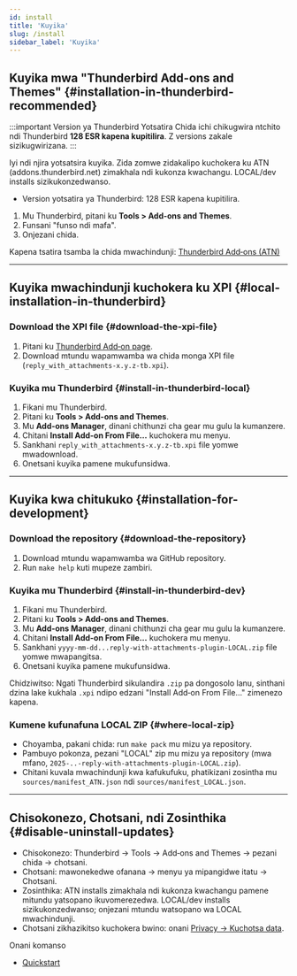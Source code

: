 ```yaml
---
id: install
title: 'Kuyika'
slug: /install
sidebar_label: 'Kuyika'
---
```


## Kuyika mwa "Thunderbird Add-ons and Themes" {#installation-in-thunderbird-recommended}

:::important Version ya Thunderbird Yotsatira
Chida ichi chikugwira ntchito ndi Thunderbird **128 ESR kapena kupitilira**. Z versions zakale sizikugwirizana.
:::

Iyi ndi njira yotsatsira kuyika. Zida zomwe zidakalipo kuchokera ku ATN (addons.thunderbird.net) zimakhala ndi kukonza kwachangu. LOCAL/dev installs sizikukonzedwanso.

- Version yotsatira ya Thunderbird: 128 ESR kapena kupitilira.

1. Mu Thunderbird, pitani ku **Tools > Add-ons and Themes**.
2. Funsani "funso ndi mafa".
3. Onjezani chida.

Kapena tsatira tsamba la chida mwachindunji: [Thunderbird Add‑ons (ATN)](https://addons.thunderbird.net/thunderbird/addon/reply-with-attachments)

---

## Kuyika mwachindunji kuchokera ku XPI {#local-installation-in-thunderbird}

### Download the XPI file {#download-the-xpi-file}

1. Pitani ku [Thunderbird Add‑on page](https://addons.thunderbird.net/thunderbird/addon/reply-with-attachments).
2. Download mtundu wapamwamba wa chida monga XPI file (`reply_with_attachments-x.y.z-tb.xpi`).

### Kuyika mu Thunderbird {#install-in-thunderbird-local}

1. Fikani mu Thunderbird.
2. Pitani ku **Tools > Add-ons and Themes**.
3. Mu **Add-ons Manager**, dinani chithunzi cha gear mu gulu la kumanzere.
4. Chitani **Install Add-on From File…** kuchokera mu menyu.
5. Sankhani `reply_with_attachments-x.y.z-tb.xpi` file yomwe mwadownload.
6. Onetsani kuyika pamene mukufunsidwa.

---

## Kuyika kwa chitukuko {#installation-for-development}

### Download the repository {#download-the-repository}

1. Download mtundu wapamwamba wa GitHub repository.
2. Run `make help` kuti mupeze zambiri.

### Kuyika mu Thunderbird {#install-in-thunderbird-dev}

1. Fikani mu Thunderbird.
2. Pitani ku **Tools > Add-ons and Themes**.
3. Mu **Add-ons Manager**, dinani chithunzi cha gear mu gulu la kumanzere.
4. Chitani **Install Add-on From File…** kuchokera mu menyu.
5. Sankhani `yyyy-mm-dd...reply-with-attachments-plugin-LOCAL.zip` file yomwe mwapangitsa.
6. Onetsani kuyika pamene mukufunsidwa.

Chidziwitso: Ngati Thunderbird sikulandira `.zip` pa dongosolo lanu, sinthani dzina lake kukhala `.xpi` ndipo edzani "Install Add‑on From File…" zimenezo kapena.

### Kumene kufunafuna LOCAL ZIP {#where-local-zip}

- Choyamba, pakani chida: run `make pack` mu mizu ya repository.
- Pambuyo pokonza, pezani "LOCAL" zip mu mizu ya repository (mwa mfano, `2025-..-reply-with-attachments-plugin-LOCAL.zip`).
- Chitani kuvala mwachindunji kwa kafukufuku, phatikizani zosintha mu `sources/manifest_ATN.json` ndi `sources/manifest_LOCAL.json`.

---

## Chisokonezo, Chotsani, ndi Zosinthika {#disable-uninstall-updates}

- Chisokonezo: Thunderbird → Tools → Add‑ons and Themes → pezani chida → chotsani.
- Chotsani: mawonekedwe ofanana → menyu ya mipangidwe itatu → Chotsani.
- Zosinthika: ATN installs zimakhala ndi kukonza kwachangu pamene mitundu yatsopano ikuvomerezedwa. LOCAL/dev installs sizikukonzedwanso; onjezani mtundu watsopano wa LOCAL mwachindunji.
- Chotsani zikhazikitso kuchokera bwino: onani [Privacy → Kuchotsa data](privacy#data-removal).

Onani komanso

- [Quickstart](quickstart)
